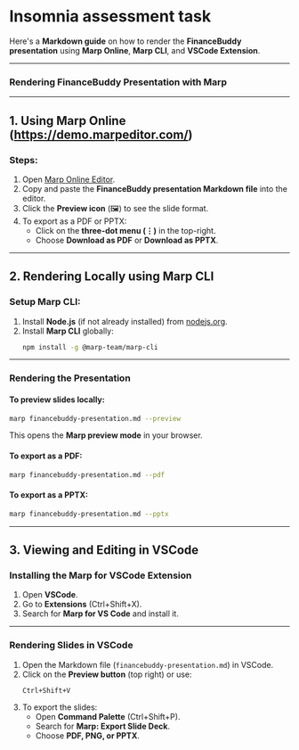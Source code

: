 # Insomnia assessment task

Here's a **Markdown guide** on how to render the **FinanceBuddy presentation** using **Marp Online**, **Marp CLI**, and **VSCode Extension**.

---

### **Rendering FinanceBuddy Presentation with Marp**
---

## **1. Using Marp Online (https://demo.marpeditor.com/)**
### **Steps:**
1. Open [Marp Online Editor](https://demo.marpeditor.com/).
2. Copy and paste the **FinanceBuddy presentation Markdown file** into the editor.
3. Click the **Preview icon** (🖼️) to see the slide format.
4. To export as a PDF or PPTX:
   - Click on the **three-dot menu (⋮)** in the top-right.
   - Choose **Download as PDF** or **Download as PPTX**.

---

## **2. Rendering Locally using Marp CLI**
### **Setup Marp CLI:**
1. Install **Node.js** (if not already installed) from [nodejs.org](https://nodejs.org/).
2. Install **Marp CLI** globally:
   ```sh
   npm install -g @marp-team/marp-cli
   ```

---
### **Rendering the Presentation**
#### **To preview slides locally:**
```sh
marp financebuddy-presentation.md --preview
```
This opens the **Marp preview mode** in your browser.

#### **To export as a PDF:**
```sh
marp financebuddy-presentation.md --pdf
```
#### **To export as a PPTX:**
```sh
marp financebuddy-presentation.md --pptx
```

---

## **3. Viewing and Editing in VSCode**
### **Installing the Marp for VSCode Extension**
1. Open **VSCode**.
2. Go to **Extensions** (Ctrl+Shift+X).
3. Search for **Marp for VS Code** and install it.

---
### **Rendering Slides in VSCode**
1. Open the Markdown file (`financebuddy-presentation.md`) in VSCode.
2. Click on the **Preview button** (top right) or use:
   ```
   Ctrl+Shift+V
   ```
3. To export the slides:
   - Open **Command Palette** (Ctrl+Shift+P).
   - Search for **Marp: Export Slide Deck**.
   - Choose **PDF, PNG, or PPTX**.

